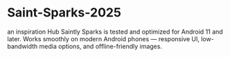 # Saint-Sparks-2025
an inspiration Hub
Saintly Sparks is tested and optimized for Android 11 and later. Works smoothly on modern Android phones — responsive UI, low-bandwidth media options, and offline-friendly images.
